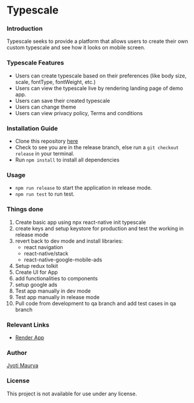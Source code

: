 # Typescale 

### Introduction
Typescale seeks to provide a platform that allows users to create their own custom typescale and see how it looks on mobile screen.

### Typescale Features
* Users can create typescale based on their preferences (like body size, scale, fontType, fontWeight, etc.)
* Users can view the typescale live by rendering landing page of demo app.
* Users can save their created typescale
* Users can change theme
* Users can view privacy policy, Terms and conditions

### Installation Guide
* Clone this repository [here](https://github.com/jyotimaurya09/typescale.git)
* Check to see you are in the release branch, else run a `git checkout release` in your terminal.
* Run `npm install` to install all dependencies

### Usage
* `npm run release` to start the application in release mode.
* `npm run test` to run test.

### Things done 
1. Create basic app using npx react-native init typescale
2. create keys and setup keystore for production and test the working in release mode
3. revert back to dev mode and install libraries:
   - react navigation
   - react-native/stack
   - react-native-google-mobile-ads
4. Setup redux tolkit 
5. Create UI for App
6. add functionalities to components
7. setup google ads
8. Test app manually in dev mode
9. Test app manually in release mode
10. Pull code from development to qa branch and add test cases in qa branch

### Relevant Links
* [Render App](https://typescale.on.render.com)

### Author
[Jyoti Maurya](https://github.com/jyotimaurya09)

### License
This project is not available for use under any license.